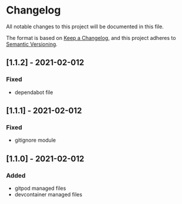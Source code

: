 # Changelog
All notable changes to this project will be documented in this file.

The format is based on [Keep a Changelog](https://keepachangelog.com/en/1.0.0/),
and this project adheres to [Semantic Versioning](https://semver.org/spec/v2.0.0.html).

## [1.1.2] - 2021-02-012
### Fixed
- dependabot file
## [1.1.1] - 2021-02-012
### Fixed
- gitignore module
## [1.1.0] - 2021-02-012
### Added
- gitpod managed files
- devcontainer managed files

